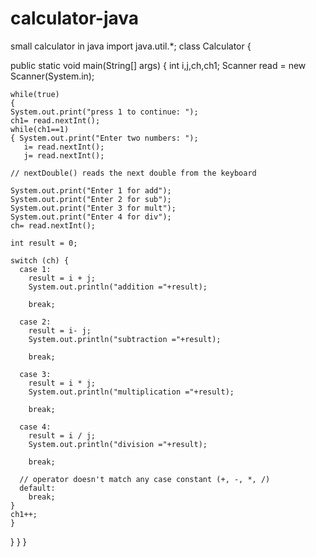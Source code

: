 # calculator-java
small calculator in java
import java.util.*;
class Calculator {

  public static void main(String[] args) {
  int i,j,ch,ch1;
    Scanner read = new Scanner(System.in);
  
    while(true)
    {
    System.out.print("press 1 to continue: ");
    ch1= read.nextInt();
    while(ch1==1)
    { System.out.print("Enter two numbers: ");
       i= read.nextInt();
       j= read.nextInt();

    // nextDouble() reads the next double from the keyboard
 
    System.out.print("Enter 1 for add");
    System.out.print("Enter 2 for sub");
    System.out.print("Enter 3 for mult");
    System.out.print("Enter 4 for div");
    ch= read.nextInt();

    int result = 0;

    switch (ch) {
      case 1:
        result = i + j;
        System.out.println("addition ="+result);
        
        break;

      case 2:
        result = i- j;
        System.out.println("subtraction ="+result);
        
        break;

      case 3:
        result = i * j;
        System.out.println("multiplication ="+result);
        
        break;

      case 4:
        result = i / j;
        System.out.println("division ="+result);
        
        break;

      // operator doesn't match any case constant (+, -, *, /)
      default:
        break; 
    }
    ch1++;
    } 
  }
 }
}

